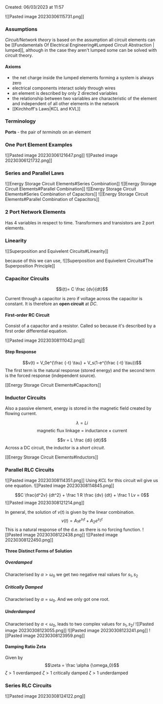 Created: 06/03/2023 at 11:57

![[Pasted image 20230306115731.png]]

### Assumptions
*Circuit/Network theory* is based on the assumption all circuit elements can be [[Fundamentals Of Electrical Engineering#Lumped Circuit Abstraction | lumped]], although in the case they aren't lumped some can be solved with circuit theory.

#### Axioms
- the net charge inside the lumped elements forming a system is always zero
- electrical components interact solely through wires
- an element is described by only 2 directed variables
- the relationship between two variables are characteristic of the element and independent of all other elements in the network
- [[Kirchhoff's Laws|KCL and KVL]]

### Terminology
**Ports** - the pair of *terminals* on an element

### One Port Element Examples
![[Pasted image 20230306121647.png]]
![[Pasted image 20230306121732.png]]

### Series and Parallel Laws
![[Energy Storage Circuit Elements#Series Combination]]
![[Energy Storage Circuit Elements#Parallel Combination]]
![[Energy Storage Circuit Elements#Series Combination of Capacitors]]
![[Energy Storage Circuit Elements#Parallel Combination of Capacitors]]

### 2 Port Network Elements
Has 4 variables in respect to time.
Transformers and transistors are 2 port elements.

### Linearity
![[Superposition and Equivelent Circuits#Linearity]]

because of this we can use,
![[Superposition and Equivelent Circuits#The Superposition Principle]]

### Capacitor Circuits
$$i(t)= C \frac {dv}{dt}$$

Current through a capacitor is zero if voltage across the capacitor is constant. It is therefore an **open circuit** at *DC*.

#### First-order RC Circuit
Consist of a capacitor and a resistor. Called so because it's described by a first order differential equation.

![[Pasted image 20230308111042.png]]

#### Step Response
$$v(t) = V_0e^{\frac {-t} \tau} + V_s(1-e^{\frac {-t} \tau})$$
The first term is the natural response (stored energy) and the second term is the forced response (independent source).

[[Energy Storage Circuit Elements#Capacitors]]

### Inductor Circuits
Also a passive element, energy is stored in the magnetic field created by flowing current.

$$\lambda = Li$$
$$\text{magnetic flux linkage = inductance} \times \text {current}$$

$$v = L \frac {di} {dt}$$
Across a DC circuit, the inductor is a *short circuit*.

[[Energy Storage Circuit Elements#Inductors]]

### Parallel RLC Circuits
![[Pasted image 20230308114351.png]]
Using *KCL* for this circuit wil give us one equation.
![[Pasted image 20230308114845.png]]

$$C \frac{d^2v} {dt^2} + \frac 1 R \frac {dv} {dt} + \frac 1 Lv = 0$$
![[Pasted image 20230308121214.png]]

In general, the solution of $v(t)$ is given by the linear combination.
$$v(t) = A_1 e^{s_1t} + A_2e^{s_2t}$$
This is a natural response of the d.e. as there is no forcing function.
![[Pasted image 20230308122438.png]]
![[Pasted image 20230308122450.png]]

#### Three Distinct Forms of Solution
##### Overdamped
Characterised by $\alpha > \omega_0$ we get two negative real values for $s_1, s_2$

##### Critically Damped
Characterised by $\alpha = \omega_0$. And we only got one root.

##### Underdamped
Characterised by $\alpha < \omega_0$, leads to two complex values for $s_1, s_2$/
![[Pasted image 20230308123055.png]]
![[Pasted image 20230308123241.png]]
![[Pasted image 20230308123959.png]]

#### Damping Ratio Zeta
Given by 
$$\zeta = \frac \alpha {\omega_0}$$
$\zeta > 1$ overdamped 
$\zeta > 1$ critically damped
$\zeta > 1$ underdamped 

### Series RLC Circuits
![[Pasted image 20230308124122.png]]
